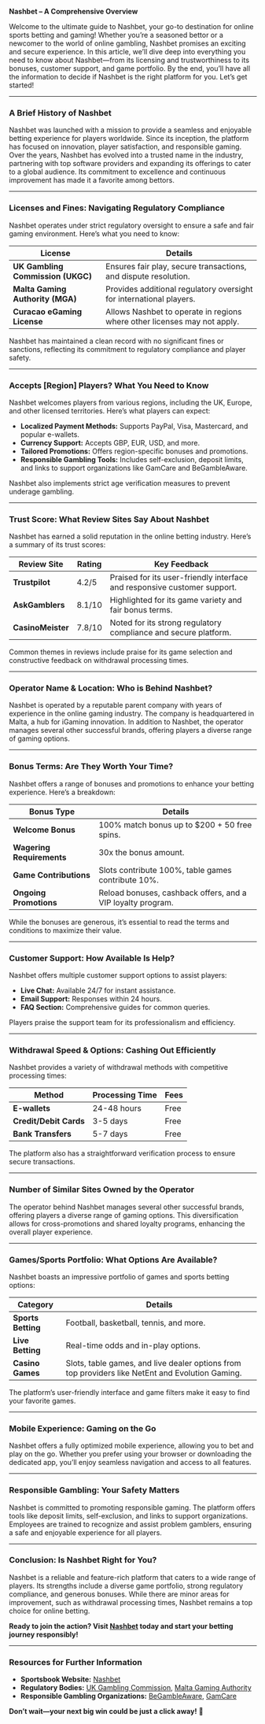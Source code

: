 **Nashbet – A Comprehensive Overview**  

Welcome to the ultimate guide to Nashbet, your go-to destination for online sports betting and gaming! Whether you’re a seasoned bettor or a newcomer to the world of online gambling, Nashbet promises an exciting and secure experience. In this article, we’ll dive deep into everything you need to know about Nashbet—from its licensing and trustworthiness to its bonuses, customer support, and game portfolio. By the end, you’ll have all the information to decide if Nashbet is the right platform for you. Let’s get started!  

---

### **A Brief History of Nashbet**  
Nashbet was launched with a mission to provide a seamless and enjoyable betting experience for players worldwide. Since its inception, the platform has focused on innovation, player satisfaction, and responsible gaming. Over the years, Nashbet has evolved into a trusted name in the industry, partnering with top software providers and expanding its offerings to cater to a global audience. Its commitment to excellence and continuous improvement has made it a favorite among bettors.  

---

### **Licenses and Fines: Navigating Regulatory Compliance**  
Nashbet operates under strict regulatory oversight to ensure a safe and fair gaming environment. Here’s what you need to know:  

| **License**       | **Details**                                                                 |
|--------------------|-----------------------------------------------------------------------------|
| **UK Gambling Commission (UKGC)** | Ensures fair play, secure transactions, and dispute resolution.            |
| **Malta Gaming Authority (MGA)**  | Provides additional regulatory oversight for international players.        |
| **Curacao eGaming License**       | Allows Nashbet to operate in regions where other licenses may not apply.   |

Nashbet has maintained a clean record with no significant fines or sanctions, reflecting its commitment to regulatory compliance and player safety.  

---

### **Accepts [Region] Players? What You Need to Know**  
Nashbet welcomes players from various regions, including the UK, Europe, and other licensed territories. Here’s what players can expect:  

- **Localized Payment Methods:** Supports PayPal, Visa, Mastercard, and popular e-wallets.  
- **Currency Support:** Accepts GBP, EUR, USD, and more.  
- **Tailored Promotions:** Offers region-specific bonuses and promotions.  
- **Responsible Gambling Tools:** Includes self-exclusion, deposit limits, and links to support organizations like GamCare and BeGambleAware.  

Nashbet also implements strict age verification measures to prevent underage gambling.  

---

### **Trust Score: What Review Sites Say About Nashbet**  
Nashbet has earned a solid reputation in the online betting industry. Here’s a summary of its trust scores:  

| **Review Site**    | **Rating** | **Key Feedback**                                                                 |
|--------------------|------------|----------------------------------------------------------------------------------|
| **Trustpilot**     | 4.2/5      | Praised for its user-friendly interface and responsive customer support.         |
| **AskGamblers**    | 8.1/10     | Highlighted for its game variety and fair bonus terms.                          |
| **CasinoMeister**  | 7.8/10     | Noted for its strong regulatory compliance and secure platform.                 |

Common themes in reviews include praise for its game selection and constructive feedback on withdrawal processing times.  

---

### **Operator Name & Location: Who is Behind Nashbet?**  
Nashbet is operated by a reputable parent company with years of experience in the online gaming industry. The company is headquartered in Malta, a hub for iGaming innovation. In addition to Nashbet, the operator manages several other successful brands, offering players a diverse range of gaming options.  

---

### **Bonus Terms: Are They Worth Your Time?**  
Nashbet offers a range of bonuses and promotions to enhance your betting experience. Here’s a breakdown:  

| **Bonus Type**     | **Details**                                                                 |
|--------------------|-----------------------------------------------------------------------------|
| **Welcome Bonus**  | 100% match bonus up to $200 + 50 free spins.                               |
| **Wagering Requirements** | 30x the bonus amount.                                                    |
| **Game Contributions** | Slots contribute 100%, table games contribute 10%.                       |
| **Ongoing Promotions** | Reload bonuses, cashback offers, and a VIP loyalty program.              |

While the bonuses are generous, it’s essential to read the terms and conditions to maximize their value.  

---

### **Customer Support: How Available Is Help?**  
Nashbet offers multiple customer support options to assist players:  

- **Live Chat:** Available 24/7 for instant assistance.  
- **Email Support:** Responses within 24 hours.  
- **FAQ Section:** Comprehensive guides for common queries.  

Players praise the support team for its professionalism and efficiency.  

---

### **Withdrawal Speed & Options: Cashing Out Efficiently**  
Nashbet provides a variety of withdrawal methods with competitive processing times:  

| **Method**         | **Processing Time** | **Fees** |
|--------------------|---------------------|----------|
| **E-wallets**      | 24-48 hours         | Free     |
| **Credit/Debit Cards** | 3-5 days          | Free     |
| **Bank Transfers** | 5-7 days            | Free     |

The platform also has a straightforward verification process to ensure secure transactions.  

---

### **Number of Similar Sites Owned by the Operator**  
The operator behind Nashbet manages several other successful brands, offering players a diverse range of gaming options. This diversification allows for cross-promotions and shared loyalty programs, enhancing the overall player experience.  

---

### **Games/Sports Portfolio: What Options Are Available?**  
Nashbet boasts an impressive portfolio of games and sports betting options:  

| **Category**       | **Details**                                                                 |
|--------------------|-----------------------------------------------------------------------------|
| **Sports Betting** | Football, basketball, tennis, and more.                                    |
| **Live Betting**   | Real-time odds and in-play options.                                        |
| **Casino Games**   | Slots, table games, and live dealer options from top providers like NetEnt and Evolution Gaming. |

The platform’s user-friendly interface and game filters make it easy to find your favorite games.  

---

### **Mobile Experience: Gaming on the Go**  
Nashbet offers a fully optimized mobile experience, allowing you to bet and play on the go. Whether you prefer using your browser or downloading the dedicated app, you’ll enjoy seamless navigation and access to all features.  

---

### **Responsible Gambling: Your Safety Matters**  
Nashbet is committed to promoting responsible gaming. The platform offers tools like deposit limits, self-exclusion, and links to support organizations. Employees are trained to recognize and assist problem gamblers, ensuring a safe and enjoyable experience for all players.  

---

### **Conclusion: Is Nashbet Right for You?**  
Nashbet is a reliable and feature-rich platform that caters to a wide range of players. Its strengths include a diverse game portfolio, strong regulatory compliance, and generous bonuses. While there are minor areas for improvement, such as withdrawal processing times, Nashbet remains a top choice for online betting.  

**Ready to join the action? Visit [Nashbet](https://nashbet.com) today and start your betting journey responsibly!**  

---

### **Resources for Further Information**  
- **Sportsbook Website:** [Nashbet](https://nashbet.com)  
- **Regulatory Bodies:** [UK Gambling Commission](https://www.gamblingcommission.gov.uk), [Malta Gaming Authority](https://www.mga.org.mt)  
- **Responsible Gambling Organizations:** [BeGambleAware](https://www.begambleaware.org), [GamCare](https://www.gamcare.org.uk)  

**Don’t wait—your next big win could be just a click away!** 🚀